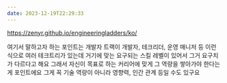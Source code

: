 ```yaml
---
date: 2023-12-19T22:29:33
---
```

https://zenyr.github.io/engineeringladders/ko/

여기서 말하고자 하는 포인트는 개발자 트랙이 개발자, 테크리더, 운영 매니저 등 이런 식으로 여러 테크트리가 있는데 거기에 맞는 요구되는 스킬 레벨이 있어서 그거 요구치가 다르다고 해요 그래서 자신이 목표로 하는 커리어에 맞게 그 역량을 쌓아가야 한다는 게 포인트에요 그게 꼭 기술 역량이 아니라 영향력, 인간 관계 등일 수도 있구요